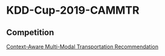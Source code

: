 # KDD-Cup-2019-CAMMTR

## Competition
[Context-Aware Multi-Modal Transportation Recommendation](https://dianshi.baidu.com/competition/29/rule)
